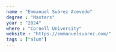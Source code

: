 ```yaml
---
name : "Emmanuel Suárez Acevedo"
degree : "Masters"
year : "2024"
where : "Cornell University"
website : "https://emmanuelsuarez.com/"
tags : ["alum"]
---
```

